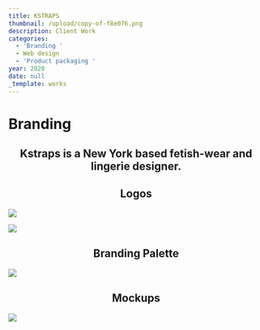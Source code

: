 ```yaml
---
title: KSTRAPS
thumbnail: /upload/copy-of-f8e076.png
description: Client Work
categories:
  - 'Branding '
  - Web design
  - 'Product packaging '
year: 2020
date: null
_template: works
---
```



<left><h1>Branding</h1></left>

<center><h2>Kstraps is a New York based fetish-wear and lingerie designer.</h2></center>

<center><h2>Logos</h2></center>

![](/upload/1-5.png)

![](/upload/2-5.png)

<center><h2>Branding Palette</h2></center>

![](/upload/3-5.png)

<center><h2>Mockups</h2></center>

![](/upload/mockup-2.png)
